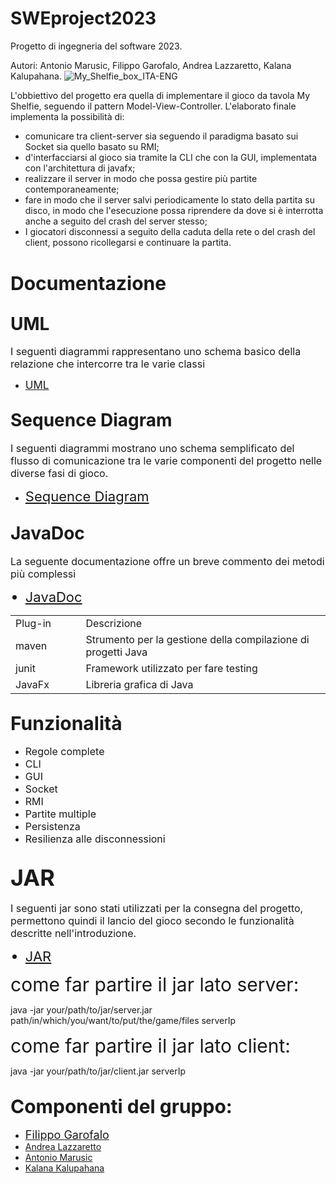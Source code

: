 # SWEproject2023

Progetto di ingegneria del software 2023.

Autori: Antonio Marusic, Filippo Garofalo, Andrea Lazzaretto, Kalana Kalupahana.
![My_Shelfie_box_ITA-ENG](https://user-images.githubusercontent.com/125985963/225013658-63a3e78f-3a04-4e8c-925b-2873ff4c31c5.png)
<p>L&apos;obbiettivo del progetto era quella di implementare il gioco da tavola My Shelfie, seguendo il pattern Model-View-Controller. L&apos;elaborato finale implementa la possibilit&agrave; di: &nbsp;&nbsp;</p>
<ul>
    <li>comunicare tra client-server sia seguendo il paradigma basato sui Socket sia quello basato su RMI; &nbsp;&nbsp;</li>
    <li>d&apos;interfacciarsi al gioco sia tramite la CLI che con la GUI, implementata con l&apos;architettura di javafx; &nbsp;&nbsp;</li>
    <li>realizzare il server in modo che possa gestire pi&ugrave; partite contemporaneamente; &nbsp;&nbsp;</li>
    <li>fare in modo che il server salvi periodicamente lo stato della partita su disco, in modo che l&apos;esecuzione possa riprendere da dove si &egrave; interrotta anche a seguito del crash del server stesso; &nbsp;</li>
    <li>I giocatori disconnessi a seguito della caduta della rete o del crash del client, possono ricollegarsi e continuare la partita. &nbsp;&nbsp;</li>
</ul>
<h1><span style="font-size: 30px;">Documentazione</span></h1>
<h2><span style="font-size: 28px;">UML</span></h2>
<p><span style="font-size: 16px;">I seguenti diagrammi rappresentano uno schema basico della relazione che intercorre tra le varie classi</span></p>
<ul>
    <li><span style="font-size: 17px;"><a href="https://github.com/FilippoGarofalo/ing-sw-2023-Garofalo-Lazzaretto-Kalupahana-Marusic/tree/main/derivables/UML">UML</a></span></li>
</ul>
<h2><span style="font-size: 28px;">Sequence Diagram</span></h2>
<p><span style="font-size: 16px;">I seguenti diagrammi mostrano uno schema semplificato del flusso di comunicazione tra le varie componenti del progetto nelle diverse fasi di gioco.</span></p>
<ul>
    <li><span style="font-size: 22px;"><a href="https://github.com/FilippoGarofalo/ing-sw-2023-Garofalo-Lazzaretto-Kalupahana-Marusic/tree/main/derivables/Sequence_diagrams">Sequence Diagram</a></span></li>
</ul>
<h2><span style="font-size: 28px;">JavaDoc</span></h2>
<p><span style="font-size: 16px;">La seguente documentazione offre un breve commento dei metodi pi&ugrave; complessi&nbsp;</span></p>
<ul>
    <li style="font-size: 22px;"><a href="https://github.com/FilippoGarofalo/ing-sw-2023-Garofalo-Lazzaretto-Kalupahana-Marusic/tree/main/javadoc">JavaDoc</a></li>
</ul>
<table style="width: 100%;">
    <tbody>
        <tr>
            <td style="width: 22.2654%;">Plug-in</td>
            <td style="width: 77.5491%;">Descrizione</td>
        </tr>
        <tr>
            <td style="width: 22.2654%;">maven</td>
            <td style="width: 77.5491%;">Strumento per la gestione della compilazione di progetti Java&nbsp;</td>
        </tr>
        <tr>
            <td style="width: 22.2654%;">junit</td>
            <td style="width: 77.5491%;">Framework utilizzato per fare testing</td>
        </tr>
        <tr>
            <td style="width: 22.2654%;">JavaFx</td>
            <td style="width: 77.5491%;">Libreria grafica di Java</td>
        </tr>
    </tbody>
</table>


<h2><span style="font-size: 30px;">Funzionalit&agrave;</span></h2>
<ul>
    <li><span style="font-size: 16px;">Regole complete</span></li>
    <li><span style="font-size: 16px;">CLI</span></li>
    <li><span style="font-size: 16px;">GUI</span></li>
    <li><span style="font-size: 16px;">Socket</span></li>
    <li><span style="font-size: 16px;">RMI</span></li>
    <li><span style="font-size: 16px;">Partite multiple</span></li>
    <li><span style="font-size: 16px;">Persistenza</span></li>
    <li><span style="font-size: 16px;">Resilienza alle disconnessioni</span></li>
</ul>

<h2><span style="font-size: 36px;">JAR</span></h2>
<p><span style="font-size: 16px;">I seguenti jar sono stati utilizzati per la consegna del progetto, permettono quindi il lancio del gioco secondo le funzionalit&agrave; descritte nell&apos;introduzione.</span></p>

<ul>
    <li style="font-size: 22px;"><a href="https://github.com/FilippoGarofalo/ing-sw-2023-Garofalo-Lazzaretto-Kalupahana-Marusic/tree/main/derivables/JAR">JAR</a></li>
</ul>

<p><span style="font-size: 30px;">come far partire il jar lato server:</span></p>
<p><a>java -jar your/path/to/jar/server.jar path/in/which/you/want/to/put/the/game/files serverIp</a></p>
<p><span style="font-size: 30px;">come far partire il jar lato client:</span></p>
<p><a>java -jar your/path/to/jar/client.jar serverIp</a></p>

<h2><span style="font-size: 30px;">Componenti del gruppo:</span></h2>
<ul>
    <li><span style="font-size: 18px;"><a href="https://github.com/FilippoGarofalo">Filippo Garofalo</a></span></li>
    <li><a href="https://github.com/andrealazzaretto">Andrea Lazzaretto</a></li>
    <li><a href="https://github.com/AnteMarusic">Antonio Marusic</a></li>
    <li><a href="https://github.com/kala1221">Kalana Kalupahana</a></li>
</ul>
<p><br></p>
